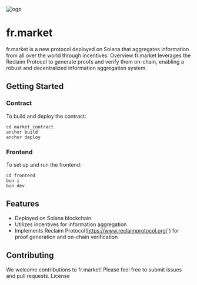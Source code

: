 
![ogp](https://github.com/user-attachments/assets/6057740e-940a-4328-be5a-df77c3b512f9)

# fr.market
fr.market is a new protocol deployed on Solana that aggregates information from all over the world through incentives.
Overview
fr.market leverages the Reclaim Protocol to generate proofs and verify them on-chain, enabling a robust and decentralized information aggregation system.


## Getting Started


### Contract
To build and deploy the contract:

```
cd market_contract
anchor build
anchor deploy
```

### Frontend
To set up and run the frontend:

```
cd frontend
bun i
bun dev

```


## Features

- Deployed on Solana blockchain
- Utilizes incentives for information aggregation
- Implements Reclaim Protocol(https://www.reclaimprotocol.org/ ) for proof generation and on-chain verification

## Contributing
We welcome contributions to fr.market! Please feel free to submit issues and pull requests.
License
